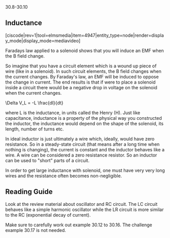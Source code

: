<stop-note title="Read Knight 4ed" icon="stopnoteicons:book-icon">
<span slot="message">30.8-30.10</span>
</stop-note>

## Inductance

[ciscode|rev=1|tool=elmsmedia|item=4947|entity_type=node|render=display_mode|display_mode=mediavideo]

Faradays law applied to a solenoid shows that you will induce an EMF when the B field change. 

So imagine that you have a circuit element which is a wound up piece of wire (like in a solenoid). In such circuit elements, the B field changes when the current changes. By Faraday's law, an EMF will be induced to oppose the change in current.  The end results is that if were to place a solenoid inside a circuit there would be a negative drop in voltage on the solenoid when the current changes. 

<lrn-math>\Delta V_L = -L \frac{dI}{dt} </lrn-math>

where L is the inductance, in units called the Henry (H). Just like capacitance, inductance is a property of the physical way you constructed the inductor, the inductance would depend on the shape of the solenoid, its length, number of turns etc.

<lrndesign-sidenote label="Instructor Note" icon="bookmark" bg-color="#c2e5f2">
In ideal inductor is just ultimately a wire which, ideally, would have zero resistance. So in a steady-state circuit (that means after a long time when nothing is changing), the current is constant and the inductor behaves like a wire. A wire can be considered a zero resistance resistor. So an inductor can be used to "short" parts of a circuit. 

In order to get large inductance with solenoid, one must have very very long wires and the resistance often becomes non-negligible. 
</lrndesign-sidenote>



## Reading Guide

Look at the review material about oscillator and RC circuit. The LC circuit behaves like a simple harmonic oscillator while the LR circuit is more similar to the RC (exponential decay of current). 

<lrndesign-sidenote label="Instructor Note" icon="bookmark" bg-color="#c2e5f2">
Make sure to carefully work out example 30.12 to 30.16. The challenge example 30.17 is not needed. 
</lrndesign-sidenote>
